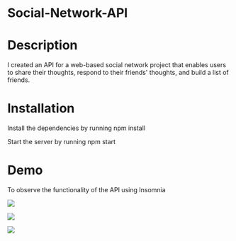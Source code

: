 # Social-Network-API

# Description
I created an API for a web-based social network project that enables users to share their thoughts, respond to their friends' thoughts, and build a list of friends. 

# Installation
Install the dependencies by running npm install

Start the server by running npm start

# Demo
To observe the functionality of the API using Insomnia

![](assets/friends%20and%20reactions.gif)

![](assets/Thoughts.gif)

![](assets/Users.gif)


